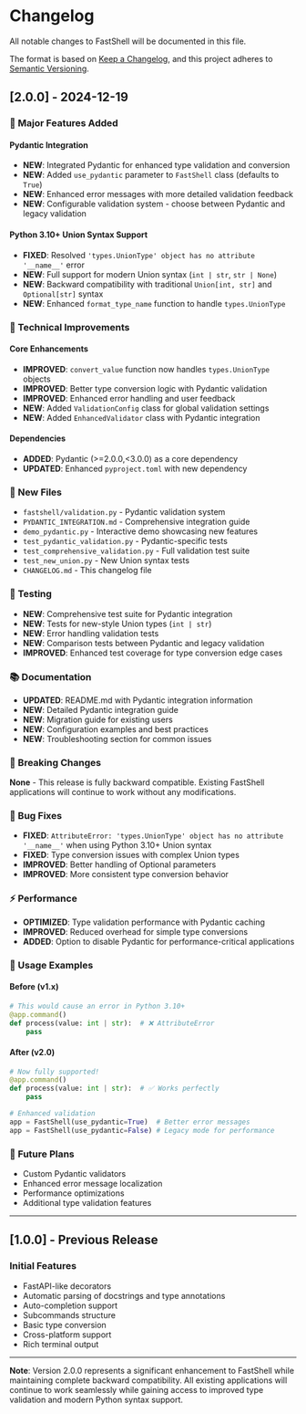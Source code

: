 # Changelog

All notable changes to FastShell will be documented in this file.

The format is based on [Keep a Changelog](https://keepachangelog.com/en/1.0.0/),
and this project adheres to [Semantic Versioning](https://semver.org/spec/v2.0.0.html).

## [2.0.0] - 2024-12-19

### 🎉 Major Features Added

#### Pydantic Integration
- **NEW**: Integrated Pydantic for enhanced type validation and conversion
- **NEW**: Added `use_pydantic` parameter to `FastShell` class (defaults to `True`)
- **NEW**: Enhanced error messages with more detailed validation feedback
- **NEW**: Configurable validation system - choose between Pydantic and legacy validation

#### Python 3.10+ Union Syntax Support
- **FIXED**: Resolved `'types.UnionType' object has no attribute '__name__'` error
- **NEW**: Full support for modern Union syntax (`int | str`, `str | None`)
- **NEW**: Backward compatibility with traditional `Union[int, str]` and `Optional[str]` syntax
- **NEW**: Enhanced `format_type_name` function to handle `types.UnionType`

### 🔧 Technical Improvements

#### Core Enhancements
- **IMPROVED**: `convert_value` function now handles `types.UnionType` objects
- **IMPROVED**: Better type conversion logic with Pydantic validation
- **IMPROVED**: Enhanced error handling and user feedback
- **NEW**: Added `ValidationConfig` class for global validation settings
- **NEW**: Added `EnhancedValidator` class with Pydantic integration

#### Dependencies
- **ADDED**: Pydantic (>=2.0.0,<3.0.0) as a core dependency
- **UPDATED**: Enhanced `pyproject.toml` with new dependency

### 📁 New Files

- `fastshell/validation.py` - Pydantic validation system
- `PYDANTIC_INTEGRATION.md` - Comprehensive integration guide
- `demo_pydantic.py` - Interactive demo showcasing new features
- `test_pydantic_validation.py` - Pydantic-specific tests
- `test_comprehensive_validation.py` - Full validation test suite
- `test_new_union.py` - New Union syntax tests
- `CHANGELOG.md` - This changelog file

### 🧪 Testing

- **NEW**: Comprehensive test suite for Pydantic integration
- **NEW**: Tests for new-style Union types (`int | str`)
- **NEW**: Error handling validation tests
- **NEW**: Comparison tests between Pydantic and legacy validation
- **IMPROVED**: Enhanced test coverage for type conversion edge cases

### 📚 Documentation

- **UPDATED**: README.md with Pydantic integration information
- **NEW**: Detailed Pydantic integration guide
- **NEW**: Migration guide for existing users
- **NEW**: Configuration examples and best practices
- **NEW**: Troubleshooting section for common issues

### 🔄 Breaking Changes

**None** - This release is fully backward compatible. Existing FastShell applications will continue to work without any modifications.

### 🐛 Bug Fixes

- **FIXED**: `AttributeError: 'types.UnionType' object has no attribute '__name__'` when using Python 3.10+ Union syntax
- **FIXED**: Type conversion issues with complex Union types
- **IMPROVED**: Better handling of Optional parameters
- **IMPROVED**: More consistent type conversion behavior

### ⚡ Performance

- **OPTIMIZED**: Type validation performance with Pydantic caching
- **IMPROVED**: Reduced overhead for simple type conversions
- **ADDED**: Option to disable Pydantic for performance-critical applications

### 🎯 Usage Examples

#### Before (v1.x)
```python
# This would cause an error in Python 3.10+
@app.command()
def process(value: int | str):  # ❌ AttributeError
    pass
```

#### After (v2.0)
```python
# Now fully supported!
@app.command()
def process(value: int | str):  # ✅ Works perfectly
    pass

# Enhanced validation
app = FastShell(use_pydantic=True)  # Better error messages
app = FastShell(use_pydantic=False) # Legacy mode for performance
```

### 🔮 Future Plans

- Custom Pydantic validators
- Enhanced error message localization
- Performance optimizations
- Additional type validation features

---

## [1.0.0] - Previous Release

### Initial Features
- FastAPI-like decorators
- Automatic parsing of docstrings and type annotations
- Auto-completion support
- Subcommands structure
- Basic type conversion
- Cross-platform support
- Rich terminal output

---

**Note**: Version 2.0.0 represents a significant enhancement to FastShell while maintaining complete backward compatibility. All existing applications will continue to work seamlessly while gaining access to improved type validation and modern Python syntax support.